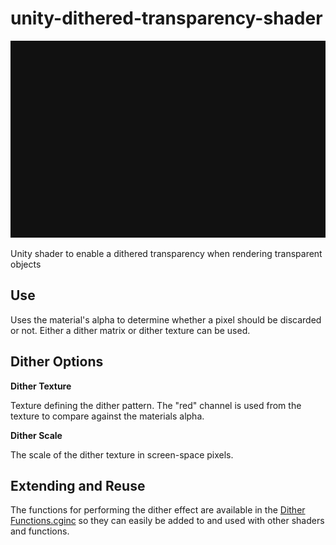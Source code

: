 # unity-dithered-transparency-shader

![example](./docs/example.gif)

Unity shader to enable a dithered transparency when rendering transparent objects

## Use

Uses the material's alpha to determine whether a pixel should be discarded or not. Either a dither matrix or dither texture can be used.

## Dither Options
**Dither Texture**

Texture defining the dither pattern. The "red" channel is used from the texture to compare against the materials alpha.

**Dither Scale**

The scale of the dither texture in screen-space pixels.

## Extending and Reuse
The functions for performing the dither effect are available in the [Dither Functions.cginc](./Assets/Dither/Dither%20Functions.cginc) so they can easily be added to and used with other shaders and functions.
